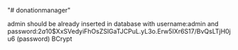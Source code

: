 "# donationmanager" 


admin should be already inserted in database with username:admin and password:$2a$10$XxSVedyiFhOsZSlGaTJCPuL.yL3o.Erw5IXr6S17/BvQsLTjH0ju6  (password) BCrypt